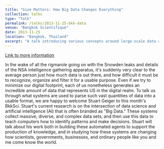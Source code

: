 ```yaml
---
title: "Size Matters: How Big Data Changes Everything"
collection: talks
type: "Talk"
permalink: /talks/2013-11-25-bkk-data
venue: "Bangkok Scientifique"
date: 2013-11-25
location: "Bangkok, Thailand"
excerpt: "A talk introducing various concepts around large-scale data analysis to a general audience, including spam detection and governmental survellance."
---
```


<a href='http://www.meetup.com/bkksci/events/140639312/'>Link to more information</a>

In the wake of all the rigmarole going on with the Snowden leaks and details of the NSA intelligence gathering apparatus, it&apos;s suddenly very clear to the average person just how much data is out there, and how difficult it must be to recognize, organize and filter it for a usable purpose. Even if we try to minimize our digital footprint, each of us nonetheless generates an incredible amount of data that represents US in the digital realm. To talk us through what systems are used to parse such vast quantities of data into a usable format, we are happy to welcome Stuart Geiger to this month&apos;s BkkSci. Stuart&apos;s current research is on the intersection of data science and artificial intelligence (AI) that is often branded as &quot;Big Data.&quot; These systems collect massive, diverse, and complex data sets, and then use this data to teach computers how to identify patterns and make decisions. Stuart will talk about his work both in building these automated agents to support the production of knowledge, and in studying how these systems are changing how scientists, governments, businesses, and ordinary people like you and me come know the world.  
